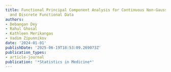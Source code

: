 ```yaml
---
title: Functional Principal Component Analysis for Continuous Non-Gaussian, Truncated,
  and Discrete Functional Data
authors:
- Debangan Dey
- Rahul Ghosal
- Kathleen Merikangas
- Vadim Zipunnikov
date: '2024-01-01'
publishDate: '2025-06-19T18:53:09.269073Z'
publication_types:
- article-journal
publication: '*Statistics in Medicine*'
---
```

